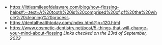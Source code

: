  - https://littlesmilesofdelaware.com/blog/how-flossing-helps#:~:text=A%20tooth%20is%20comprised%20of,of%20the%20whole%20cleaning%20process.
 - https://dentalhealthtoday.com/index.html@p=120.html
 - https://www.cosmetic-dentistry.net/post/5-things-that-will-change-your-mind-about-flossing
*Links checked on the 23rd of September, 2023*
